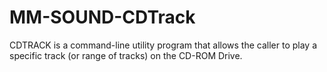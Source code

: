 MM-SOUND-CDTrack
================

CDTRACK is a command-line utility program that allows the caller to play a specific track (or range of tracks) on the CD-ROM Drive.
